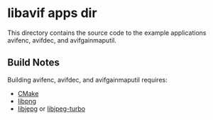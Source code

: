 # libavif apps dir

This directory contains the source code to the example applications avifenc,
avifdec, and avifgainmaputil.

## Build Notes

Building avifenc, avifdec, and avifgainmaputil requires:
* [CMake](https://cmake.org/)
* [libpng](http://www.libpng.org/pub/png/libpng.html)
* [libjepg](https://libjpeg.sourceforge.net/) or [libjpeg-turbo](https://libjpeg-turbo.org/)
